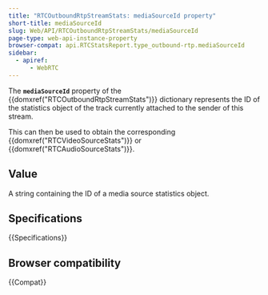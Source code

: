 ```yaml
---
title: "RTCOutboundRtpStreamStats: mediaSourceId property"
short-title: mediaSourceId
slug: Web/API/RTCOutboundRtpStreamStats/mediaSourceId
page-type: web-api-instance-property
browser-compat: api.RTCStatsReport.type_outbound-rtp.mediaSourceId
sidebar:
  - apiref:
      - WebRTC
---
```


The **`mediaSourceId`** property of the {{domxref("RTCOutboundRtpStreamStats")}} dictionary represents the ID of the statistics object of the track currently attached to the sender of this stream.

This can then be used to obtain the corresponding {{domxref("RTCVideoSourceStats")}} or {{domxref("RTCAudioSourceStats")}}.

## Value

A string containing the ID of a media source statistics object.

## Specifications

{{Specifications}}

## Browser compatibility

{{Compat}}
